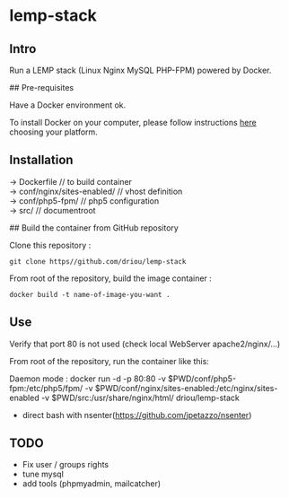 # lemp-stack

## Intro 

Run a LEMP stack (Linux Nginx MySQL PHP-FPM) powered by Docker.

## Pre-requisites

Have a Docker environment ok.

To install Docker on your computer, please follow instructions [here](https://docs.docker.com/installation/) choosing your platform.

## Installation


-> Dockerfile 			// to build container  
-> conf/nginx/sites-enabled/ 	// vhost definition  
-> conf/php5-fpm/ 		// php5 configuration  
-> src/ 			// documentroot   

## Build the container from GitHub repository

Clone this repository : 

```
git clone https//github.com/driou/lemp-stack
```

From root of the repository, build the image container :

```
docker build -t name-of-image-you-want . 
```

## Use 

Verify that port 80 is not used (check local WebServer apache2/nginx/...)

From root of the repository, run the container like this: 

Daemon mode :
docker run -d -p 80:80 -v $PWD/conf/php5-fpm:/etc/php5/fpm/ -v $PWD/conf/nginx/sites-enabled:/etc/nginx/sites-enabled -v $PWD/src:/usr/share/nginx/html/ driou/lemp-stack 


- direct bash with nsenter(https://github.com/jpetazzo/nsenter)


## TODO
- Fix user / groups rights
- tune mysql
- add tools (phpmyadmin, mailcatcher)
